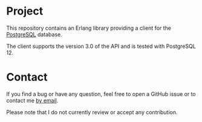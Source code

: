 # Project
This repository contains an Erlang library providing a client for the
[PostgreSQL](https://www.postgresql.org) database.

The client supports the version 3.0 of the API and is tested with
PostgreSQL 12.

# Contact
If you find a bug or have any question, feel free to open a GitHub issue or to
contact me [by email](mailto:khaelin@gmail.com).

Please note that I do not currently review or accept any contribution.
